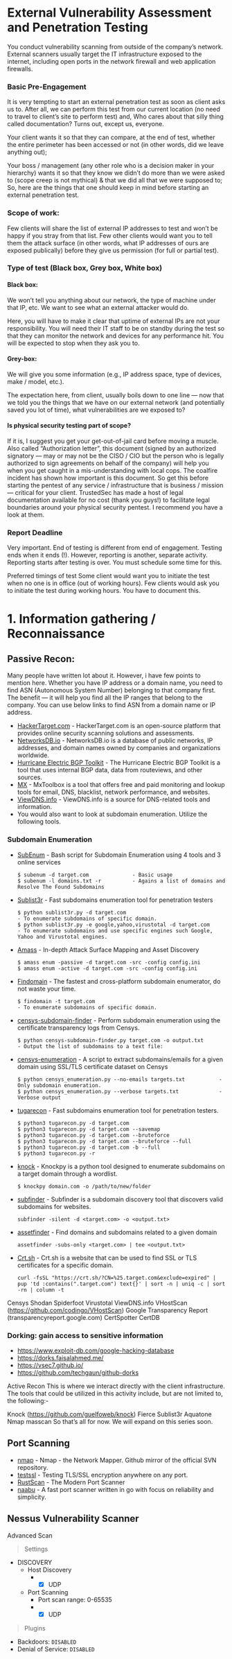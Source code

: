 # External Vulnerability Assessment and Penetration Testing
You conduct vulnerability scanning from outside of the company’s network. External scanners usually target the IT infrastructure exposed to the internet, including open ports in the network firewall and web application firewalls.

### Basic Pre-Engagement
It is very tempting to start an external penetration test as soon as client asks us to. After all, we can perform this test from our current location (no need to travel to client’s site to perform test) and, Who cares about that silly thing called documentation? Turns out, except us, everyone.

Your client wants it so that they can compare, at the end of test, whether the entire perimeter has been accessed or not (in other words, did we leave anything out);

Your boss / management (any other role who is a decision maker in your hierarchy) wants it so that they know we didn’t do more than we were asked to (scope creep is not mythical) & that we did all that we were supposed to; So, here are the things that one should keep in mind before starting an external penetration test.

### Scope of work:

Few clients will share the list of external IP addresses to test and won’t be happy if you stray from that list. Few other clients would want you to tell them the attack surface (in other words, what IP addresses of ours are exposed publically) before they give us permission (for full or partial test).

### Type of test (Black box, Grey box, White box)

#### Black box:
We won’t tell you anything about our network, the type of machine under that IP, etc. We want to see what an external attacker would do.

Here, you will have to make it clear that uptime of external IPs are not your responsibility. You will need their IT staff to be on standby during the test so that they can monitor the network and devices for any performance hit. You will be expected to stop when they ask you to.

#### Grey-box:
We will give you some information (e.g., IP address space, type of devices, make / model, etc.).

The expectation here, from client, usually boils down to one line — now that we told you the things that we have on our external network (and potentially saved you lot of time), what vulnerabilities are we exposed to?

#### Is physical security testing part of scope?

If it is, I suggest you get your get-out-of-jail card before moving a muscle. Also called “Authorization letter”, this document (signed by an authorized signatory — may or may not be the CISO / CIO but the person who is legally authorized to sign agreements on behalf of the company) will help you when you get caught in a mis-understanding with local cops. The coalfire incident has shown how important is this document. So get this before starting the pentest of any service / infrastructure that is business / mission — critical for your client. TrustedSec has made a host of legal documentation available for no cost (thank you guys!) to facilitate legal boundaries around your physical security pentest. I recommend you have a look at them.

### Report Deadline

Very important. End of testing is different from end of engagement. Testing ends when it ends (!). However, reporting is another, separate activity. Reporting starts after testing is over. You must schedule some time for this.

Preferred timings of test Some client would want you to initiate the test when no one is in office (out of working hours). Few clients would ask you to initiate the test during working hours. You have to document this.

# 1. Information gathering / Reconnaissance

## Passive Recon:

Many people have written lot about it. However, i have few points to mention here. Whether you have IP address or a domain name, you need to find ASN (Autonomous System Number) belonging to that company first. The benefit — it will help you find all the IP ranges that belong to the company. You can use below links to find ASN from a domain name or IP address.

- [HackerTarget.com](https://hackertarget.com/as-ip-lookup/) - HackerTarget.com is an open-source platform that provides online security scanning solutions and assessments.
- [NetworksDB.io](https://networksdb.io/) - NetworksDB.io is a database of public networks, IP addresses, and domain names owned by companies and organizations worldwide.
- [Hurricane Electric BGP Toolkit](https://bgp.he.net/) - The Hurricane Electric BGP Toolkit is a tool that uses internal BGP data, data from routeviews, and other sources.
- [MX](https://mxtoolbox.com/NetworkTools.aspx) - MxToolbox is a tool that offers free and paid monitoring and lookup tools for email, DNS, blacklist, network performance, and websites.
- [ViewDNS.info](https://viewdns.info/) - ViewDNS.info is a source for DNS-related tools and information.
- You would also want to look at subdomain enumeration. Utilize the following tools.

### Subdomain Enumeration

- [SubEnum](https://github.com/bing0o/SubEnum) - Bash script for Subdomain Enumeration using 4 tools and 3 online services
  ```
  $ subenum -d target.com              - Basic usage
  $ subenum -l domains.txt -r          - Agains a list of domains and Resolve The Found Subdomains
  ```
- [Sublist3r](https://github.com/aboul3la/Sublist3r) - Fast subdomains enumeration tool for penetration testers
  ```
  $ python sublist3r.py -d target.com                                       - To enumerate subdomains of specific domain.
  $ python sublist3r.py -e google,yahoo,virustotal -d target.com            - To enumerate subdomains and use specific engines such Google, Yahoo and Virustotal engines.
  ```
- [Amass](https://github.com/OWASP/Amass) - In-depth Attack Surface Mapping and Asset Discovery
  ```
  $ amass enum -passive -d target.com -src -config config.ini
  $ amass enum -active -d target.com -src -config config.ini
  ```
- [Findomain](https://github.com/Findomain/Findomain) - The fastest and cross-platform subdomain enumerator, do not waste your time.
  ```
  $ findomain -t target.com                                                  - To enumerate subdomains of specific domain.
  ```
- [censys-subdomain-finder](https://github.com/christophetd/censys-subdomain-finder) - Perform subdomain enumeration using the certificate transparency logs from Censys.
  ```
  $ python censys-subdomain-finder.py target.com -o output.txt              - Output the list of subdomains to a text file:
  ```
- [censys-enumeration](https://github.com/0xbharath/censys-enumeration) - A script to extract subdomains/emails for a given domain using SSL/TLS certificate dataset on Censys
  ```
  $ python censys_enumeration.py --no-emails targets.txt           - Only subdomain enumeration.
  $ python censys_enumeration.py --verbose targets.txt             - Verbose output
  ```
- [tugarecon](https://github.com/LordNeoStark/tugarecon) - Fast subdomains enumeration tool for penetration testers.
  ```
  $ python3 tugarecon.py -d target.com
  $ python3 tugarecon.py -d target.com --savemap
  $ python3 tugarecon.py -d target.com --bruteforce
  $ python3 tugarecon.py -d target.com --bruteforce --full
  $ python3 tugarecon.py -d target.com -b --full
  $ python3 tugarecon.py -r
  ```
- [knock](https://github.com/guelfoweb/knock) - Knockpy is a python tool designed to enumerate subdomains on a target domain through a wordlist.
  ```
  $ knockpy domain.com -o /path/to/new/folder
  ```
- [subfinder](https://github.com/projectdiscovery/subfinder) - Subfinder is a subdomain discovery tool that discovers valid subdomains for websites.
  ```
  subfinder -silent -d <target.com> -o <output.txt>
  ```
- [assetfinder](https://github.com/tomnomnom/assetfinder) - Find domains and subdomains related to a given domain
  ```
  assetfinder -subs-only <target.com> | tee <output.txt>
  ```
- [Crt.sh](https://crt.sh/) - Crt.sh is a website that can be used to find SSL or TLS certificates for a specific domain.
  ```
  curl -fsSL "https://crt.sh/?CN=%25.target.com&exclude=expired" | pup 'td :contains(".target.com") text{}' | sort -n | uniq -c | sort -rn | column -t
  ```

Censys
Shodan
Spiderfoot
Virustotal
ViewDNS.info
VHostScan (https://github.com/codingo/VHostScan)
Google Transparency Report (transparencyreport.google.com)
CertSpotter
CertDB

### Dorking: gain access to sensitive information
- https://www.exploit-db.com/google-hacking-database
- https://dorks.faisalahmed.me/
- https://vsec7.github.io/
- https://github.com/techgaun/github-dorks


Active Recon
This is where we interact directly with the client infrastructure. The tools that could be utilized in this activity include, but are not limited to, the following:-

Knock (https://github.com/guelfoweb/knock)
Fierce
Sublist3r
Aquatone
Nmap
masscan
So that’s all for now. We will expand on this series soon.


## Port Scanning

- [nmap](https://github.com/nmap/nmap) - Nmap - the Network Mapper. Github mirror of the official SVN repository.
- [testssl](https://github.com/drwetter/testssl.sh) - Testing TLS/SSL encryption anywhere on any port.
- [RustScan](https://github.com/RustScan/RustScan) - The Modern Port Scanner
- [naabu](https://github.com/projectdiscovery/naabu) - A fast port scanner written in go with focus on reliability and simplicity.

## Nessus Vulnerability Scanner

Advanced Scan 
> Settings
  - DISCOVERY
    - Host Discovery
      -  - [x] UDP
     
    - Port Scanning
      - Port scan range: 0-65535
      -  - [x] UDP
     
> Plugins
  - Backdoors: `DISABLED`
  - Denial of Service: `DISABLED`

